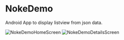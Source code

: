 # NokeDemo

Android App to display listview from json data. 

![NokeDemoHomeScreen](https://user-images.githubusercontent.com/14856596/221521409-aef53acd-ae10-402c-8889-a823bcf9411f.png)
![NokeDemoDetailsScreen](https://user-images.githubusercontent.com/14856596/221521406-4cfd9f3b-465c-4b69-a921-0c3371e83819.png)

